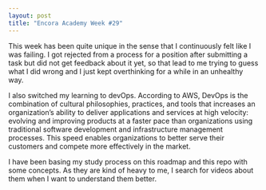 ```yaml
---
layout: post
title: "Encora Academy Week #29"
---
```


This week has been quite unique in the sense that I continuously felt like I was failing. I got rejected from a process for a position after submitting a task but did not get feedback about it yet, so that lead to me trying to guess what I did wrong and I just kept overthinking for a while in an unhealthy way. 

I also switched my learning to devOps. According to AWS, DevOps is the combination of cultural philosophies, practices, and tools that increases an organization’s ability to deliver applications and services at high velocity: evolving and improving products at a faster pace than organizations using traditional software development and infrastructure management processes. This speed enables organizations to better serve their customers and compete more effectively in the market.

I have been basing my study process on this roadmap and this repo with some concepts. As they are kind of heavy to me, I search for videos about them when I want to understand them better.
